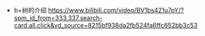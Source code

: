 * b+树的介绍
    https://www.bilibili.com/video/BV1bs421u7pY/?spm_id_from=333.337.search-card.all.click&vd_source=8215bf938da2fb524fa6ffc652bb3c53